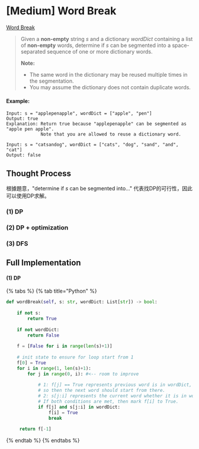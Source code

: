 # \[Medium\] Word Break

[Word Break](https://leetcode.com/problems/word-break/)

> Given a **non-empty** string _s_ and a dictionary _wordDict_ containing a list of **non-empty** words, determine if _s_ can be segmented into a space-separated sequence of one or more dictionary words.
>
> **Note:**
>
> * The same word in the dictionary may be reused multiple times in the segmentation.
> * You may assume the dictionary does not contain duplicate words.

#### Example:

```text
Input: s = "applepenapple", wordDict = ["apple", "pen"]
Output: true
Explanation: Return true because "applepenapple" can be segmented as "apple pen apple".
             Note that you are allowed to reuse a dictionary word.
```

```text
Input: s = "catsandog", wordDict = ["cats", "dog", "sand", "and", "cat"]
Output: false
```

## Thought Process

根據題意，"determine if _s_ can be segmented into..." 代表找DP的可行性，因此可以使用DP求解。

### \(1\) DP

### \(2\) DP + optimization

### \(3\) DFS

## Full Implementation

#### \(1\) DP

{% tabs %}
{% tab title="Python" %}
```python
def wordBreak(self, s: str, wordDict: List[str]) -> bool:
    
    if not s:
        return True
    
    if not wordDict:
        return False
    
    f = [False for i in range(len(s)+1)]
    
    # init state to ensure for loop start from 1
    f[0] = True
    for i in range(1, len(s)+1):
        for j in range(0, i): #<-- room to improve
            
            # 1: f[j] == True represents previous word is in wordDict, 
            # so then the next word should start from there. 
            # 2: s[j:i] represents the current word whether it is in wordDict.
            # If both conditions are met, then mark f[i] to True.
            if f[j] and s[j:i] in wordDict:
                f[i] = True
                break
            
     return f[-1]
```
{% endtab %}
{% endtabs %}

